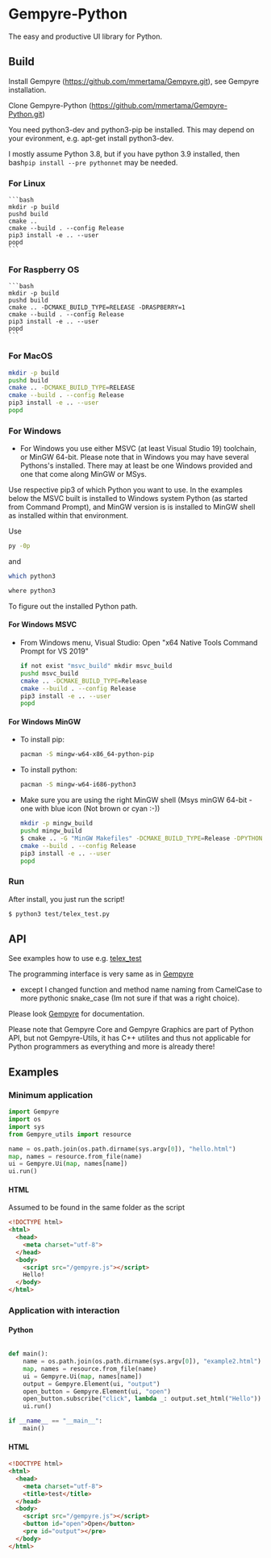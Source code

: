 # Gempyre-Python 

The easy and productive UI library for Python. 

## Build

Install Gempyre (https://github.com/mmertama/Gempyre.git), see Gempyre
installation. 

Clone Gempyre-Python (https://github.com/mmertama/Gempyre-Python.git)

You need python3-dev and python3-pip be installed. This may depend on your evironment, e.g. apt-get install python3-dev.

I mostly assume Python 3.8, but if you have python 3.9 installed, then 
    bash```
    pip install --pre pythonnet
    ```
may be needed.

### For Linux
    ```bash
    mkdir -p build
    pushd build
    cmake ..
    cmake --build . --config Release
    pip3 install -e .. --user
    popd
    ```

### For Raspberry OS
    ```bash
    mkdir -p build
    pushd build
    cmake .. -DCMAKE_BUILD_TYPE=RELEASE -DRASPBERRY=1
    cmake --build . --config Release
    pip3 install -e .. --user
    popd
    ```

### For MacOS
  ```bash
  mkdir -p build
  pushd build
  cmake .. -DCMAKE_BUILD_TYPE=RELEASE
  cmake --build . --config Release
  pip3 install -e .. --user
  popd
  ```
  
### For Windows
* For Windows you use either MSVC (at least Visual Studio 19) toolchain, or
MinGW 64-bit. Please note that in Windows you may have several Pythons's installed. 
There may at least be one Windows provided and one that come along MinGW or MSys.

Use respective pip3 of which Python you want to use. In the examples below the MSVC built
is installed to Windows system Python (as started from Command Prompt), and MinGW version is
is installed to MinGW shell as installed within that environment. 

Use 
  ```bat
  py -0p
  ```
and

  ```bash
  which python3
  ```
  
  ```bash
  where python3 
  ```

To figure out the installed Python path.

#### For Windows MSVC
* From Windows menu, Visual Studio: Open "x64 Native Tools Command Prompt for VS 2019"
    ```bash
    if not exist "msvc_build" mkdir msvc_build
    pushd msvc_build
    cmake .. -DCMAKE_BUILD_TYPE=Release
    cmake --build . --config Release
    pip3 install -e .. --user
    popd
    ```

#### For Windows MinGW
* To install pip:
    ```bash
    pacman -S mingw-w64-x86_64-python-pip
    ```
* To install python:
    ```bash
    pacman -S mingw-w64-i686-python3
    ```
* Make sure you are using the right MinGW shell (Msys minGW 64-bit - one with blue icon (Not brown or cyan :-))
    ```bash
    mkdir -p mingw_build
    pushd mingw_build
    $ cmake .. -G "MinGW Makefiles" -DCMAKE_BUILD_TYPE=Release -DPYTHON_PATH=C:\\msys64\\mingw64\\bin
    cmake --build . --config Release
    pip3 install -e .. --user
    popd
  ```

### Run

After install, you just run the script!

  ```bash
  $ python3 test/telex_test.py
  ```

## API

See examples how to use e.g. [telex_test](https://github.com/mmertama/Gempyre-Python/blob/master/test/telex_test.py)

The programming interface is very same as in [Gempyre](https://github.com/mmertama/Gempyre.git)
- except I changed function and method name naming from CamelCase to more pythonic snake_case (Im not sure if that was a right choice).

Please look  [Gempyre](https://github.com/mmertama/Gempyre.git) for documentation.

Please note that Gempyre Core and Gempyre Graphics are part of Python API, but not Gempyre-Utils, it has C++ utilites and thus not applicable for Python programmers as everything and more is already there!
  
## Examples

### Minimum application

  ```py
  import Gempyre
  import os
  import sys
  from Gempyre_utils import resource

  name = os.path.join(os.path.dirname(sys.argv[0]), "hello.html")
  map, names = resource.from_file(name)
  ui = Gempyre.Ui(map, names[name])
  ui.run()
  ```

#### HTML

Assumed to be found in the same folder as the script

  ```html
  <!DOCTYPE html>
  <html>
    <head>
      <meta charset="utf-8">
    </head>
    <body>
      <script src="/gempyre.js"></script>
      Hello!
    </body>
  </html>
  ```

### Application with interaction
#### Python
```py

def main():
    name = os.path.join(os.path.dirname(sys.argv[0]), "example2.html")
    map, names = resource.from_file(name)
    ui = Gempyre.Ui(map, names[name])
    output = Gempyre.Element(ui, "output")
    open_button = Gempyre.Element(ui, "open")
    open_button.subscribe("click", lambda _: output.set_html("Hello"))
    ui.run()

if __name__ == "__main__":
    main()
```
#### HTML
  ```html
  <!DOCTYPE html>
  <html>
    <head>
      <meta charset="utf-8">
      <title>test</title>
    </head>
    <body>
      <script src="/gempyre.js"></script>
      <button id="open">Open</button>
      <pre id="output"></pre>
    </body>
  </html>
  ```
